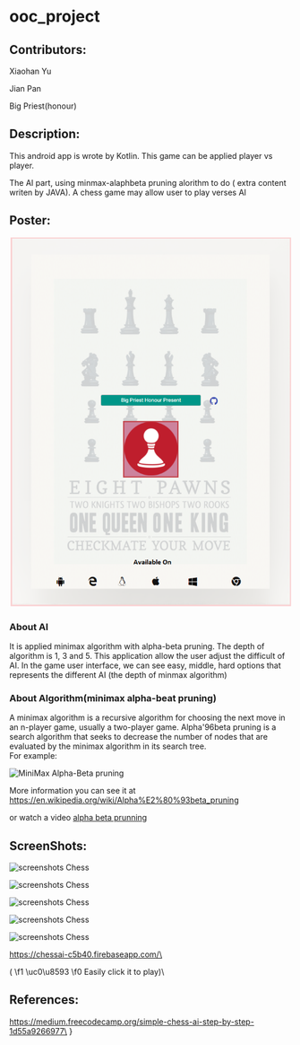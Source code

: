 # ooc_project

## Contributors:
 Xiaohan Yu
 
 Jian Pan
 
 Big Priest(honour)

## Description:

This android app is wrote by Kotlin.
This game can be applied player vs player.

The AI part, using minmax-alaphbeta pruning alorithm to do ( extra content writen by JAVA).
A chess game may allow user to play verses AI

## Poster:
![poster Chess](https://raw.githubusercontent.com/RockSoda/chessgame/master/the%20big%20priest.png)

  ### About AI
  
  It is applied minimax algorithm with alpha-beta pruning. 
  The depth of algorithm is 1, 3 and 5. This application allow the user adjust the difficult of AI.
  In the game user interface, we can see easy, middle, hard options that represents the different AI (the depth of minmax algorithm)
  
  ### About Algorithm(minimax alpha-beat pruning)
  A minimax algorithm is a recursive algorithm for choosing the next move in an n-player game, usually a two-player game. 
  Alpha\'96beta pruning is a search algorithm that seeks to decrease the number of nodes that are evaluated by the minimax algorithm in its search tree.\
  For example:
  
  ![MiniMax Alpha-Beta pruning](https://github.com/jeromepan/chessgame/blob/master/Alpha-Beta-Pruning.png)
  
  More information you can see it at https://en.wikipedia.org/wiki/Alpha%E2%80%93beta_pruning
  
  or watch a video
  [alpha beta prunning](https://www.youtube.com/watch?v=d2maa6k2gYE)
  



## ScreenShots:

![screenshots Chess](https://github.com/jeromepan/ooc_project/blob/master/pics/1.jpeg)

![screenshots Chess](https://github.com/jeromepan/ooc_project/blob/master/pics/2.jpeg)

![screenshots Chess](https://github.com/jeromepan/ooc_project/blob/master/pics/3.jpeg)

![screenshots Chess](https://github.com/jeromepan/ooc_project/blob/master/pics/4.jpeg)

![screenshots Chess](https://github.com/jeromepan/ooc_project/blob/master/pics/5.jpeg)



https://chessai-c5b40.firebaseapp.com/\

(
\f1 \uc0\u8593 
\f0 Easily click it to play)\

## References:

https://medium.freecodecamp.org/simple-chess-ai-step-by-step-1d55a9266977\
}
